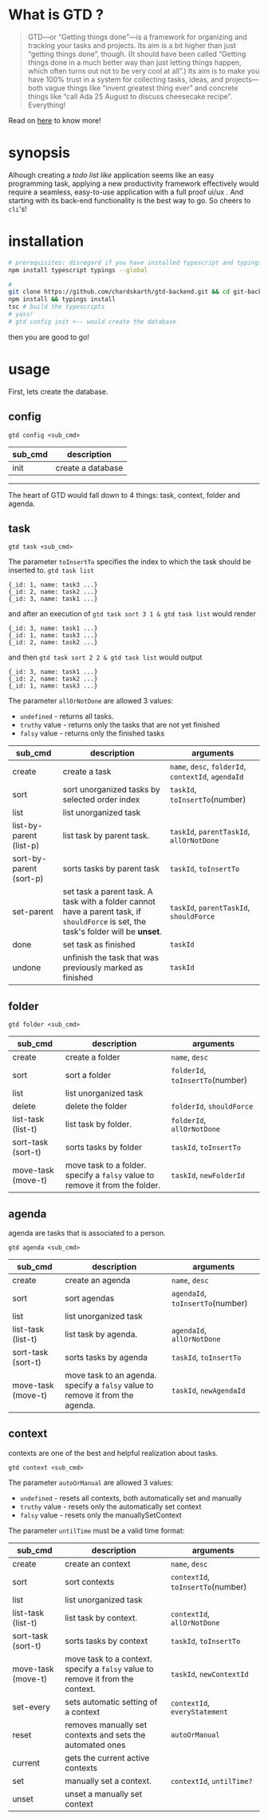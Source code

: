 # What is GTD ?
 > GTD—or “Getting things done”—is a framework for organizing and tracking your tasks and projects. Its aim is a bit higher than just “getting things done”, though. (It should have been called “Getting things done in a much better way than just letting things happen, which often turns out not to be very cool at all”.) Its aim is to make you have 100% trust in a system for collecting tasks, ideas, and projects—both vague things like “invent greatest thing ever” and concrete things like “call Ada 25 August to discuss cheesecake recipe”. Everything!

 Read on [here](https://hamberg.no/gtd/#what-is-gtd) to know more!

# synopsis
Alhough creating a *todo list like* application seems like an easy programming task, applying a new productivity framework effectively would require a seamless, easy-to-use application with a full proof ui/ux . And starting with its back-end functionality is the best way to go. So cheers to `cli`'s!

# installation
```bash
# prerequisites: disregard if you have installed typescript and typings
npm install typescript typings --global

#
git clone https://github.com/chardskarth/gtd-backend.git && cd git-backend
npm install && typings install
tsc # build the typescripts
# yass!
# gtd config init <-- would create the database
```
then you are good to go!

# usage
First, lets create the database.

## config

`gtd config <sub_cmd>`

|sub_cmd|description|
|---|---|
|init|create a database|

----

The heart of GTD would fall down to 4 things: task, context, folder and agenda.

## task
`gtd task <sub_cmd>`

The parameter `toInsertTo` specifies the index to which the task should be inserted to.
`gtd task list`
```
{_id: 1, name: task3 ...}
{_id: 2, name: task2 ...}
{_id: 3, name: task1 ...}
```
and after an execution of 
`gtd task sort 3 1 & gtd task list`
would render
```
{_id: 3, name: task1 ...}
{_id: 1, name: task3 ...}
{_id: 2, name: task2 ...}
```
and then
`gtd task sort 2 2 & gtd task list`
would output
```
{_id: 3, name: task1 ...}
{_id: 2, name: task2 ...}
{_id: 1, name: task3 ...}
```

The parameter `allOrNotDone` are allowed 3 values: 
* `undefined` - returns all tasks.
* `truthy` value - returns only the tasks that are not yet finished
* `falsy` value - returns only the finished tasks

|sub_cmd|description|arguments|
|---|---|---|
|create|create a task| `name`, `desc`, `folderId`, `contextId`, `agendaId`|
|sort|sort unorganized tasks by selected order index|`taskId`, `toInsertTo`(number)|
|list|list unorganized task||
|list-by-parent (list-p)|list task by parent task. |`taskId`, `parentTaskId`, `allOrNotDone`|
|sort-by-parent (sort-p)|sorts tasks by parent task|`taskId`, `toInsertTo` |
|set-parent|set task a parent task. A task with a folder cannot have a parent task, if `shouldForce` is set,  the task's folder will be **unset**.|`taskId`, `parentTaskId`, `shouldForce`|
|done|set task as finished|`taskId`|
|undone|unfinish the task that was previously marked as finished|`taskId`|
## folder
`gtd folder <sub_cmd>`

|sub_cmd|description|arguments|
|---|---|---|
|create|create a folder| `name`, `desc`|
|sort|sort a folder|`folderId`, `toInsertTo`(number)|
|list|list unorganized task||
|delete|delete the folder|`folderId`, `shouldForce`|
|list-task (list-t)|list task by folder. |`folderId`, `allOrNotDone`|
|sort-task (sort-t)|sorts tasks by folder|`taskId`, `toInsertTo` |
|move-task (move-t)|move task to a folder. specify a `falsy` value to remove it from the folder.|`taskId`, `newFolderId`|
## agenda
agenda are tasks that is associated to a person.

`gtd agenda <sub_cmd>`

|sub_cmd|description|arguments|
|---|---|---|
|create|create an agenda| `name`, `desc`|
|sort|sort agendas|`agendaId`, `toInsertTo`(number)|
|list|list unorganized task||
|list-task (list-t)|list task by agenda. |`agendaId`, `allOrNotDone`|
|sort-task (sort-t)|sorts tasks by agenda|`taskId`, `toInsertTo` |
|move-task (move-t)|move task to an agenda. specify a `falsy` value to remove it from the agenda.|`taskId`, `newAgendaId`|
## context
contexts are one of the best and helpful realization about tasks.

`gtd context <sub_cmd>`

The parameter `autoOrManual` are allowed 3 values: 
* `undefined` - resets all contexts, both automatically set and manually
* `truthy` value - resets only the automatically set context
* `falsy` value - resets only the manuallySetContext

The parameter `untilTime` must be a valid time format: 

|sub_cmd|description|arguments|
|---|---|---|
|create|create an context| `name`, `desc`|
|sort|sort contexts|`contextId`, `toInsertTo`(number)|
|list|list unorganized task||
|list-task (list-t)|list task by context. |`contextId`, `allOrNotDone`|
|sort-task (sort-t)|sorts tasks by context|`taskId`, `toInsertTo` |
|move-task (move-t)|move task to a context. specify a `falsy` value to remove it from the context.|`taskId`, `newContextId`|
|set-every|sets automatic setting of a context|`contextId`, `everyStatement`|
|reset|removes manually set contexts and sets the automated ones|`autoOrManual`|
|current|gets the current active contexts||
|set|manually set a context. |`contextId`, `untilTime?`|
|unset|unset a manually set context||
